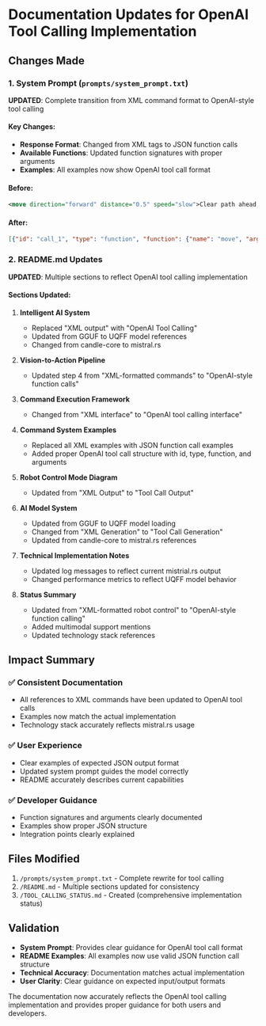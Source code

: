 # Documentation Updates for OpenAI Tool Calling Implementation

## Changes Made

### 1. System Prompt (`prompts/system_prompt.txt`)

**UPDATED**: Complete transition from XML command format to OpenAI-style tool calling

#### Key Changes:
- **Response Format**: Changed from XML tags to JSON function calls
- **Available Functions**: Updated function signatures with proper arguments
- **Examples**: All examples now show OpenAI tool call format

#### Before:
```xml
<move direction="forward" distance="0.5" speed="slow">Clear path ahead, moving forward to explore</move>
```

#### After:
```json
[{"id": "call_1", "type": "function", "function": {"name": "move", "arguments": "{\"direction\": \"forward\", \"distance\": 0.5, \"speed\": \"slow\", \"reasoning\": \"Clear path ahead, moving forward to explore\"}"}}]
```

### 2. README.md Updates

**UPDATED**: Multiple sections to reflect OpenAI tool calling implementation

#### Sections Updated:

1. **Intelligent AI System**
   - Replaced "XML output" with "OpenAI Tool Calling"
   - Updated from GGUF to UQFF model references
   - Changed from candle-core to mistral.rs

2. **Vision-to-Action Pipeline**
   - Updated step 4 from "XML-formatted commands" to "OpenAI-style function calls"

3. **Command Execution Framework**
   - Changed from "XML interface" to "OpenAI tool calling interface"

4. **Command System Examples**
   - Replaced all XML examples with JSON function call examples
   - Added proper OpenAI tool call structure with id, type, function, and arguments

5. **Robot Control Mode Diagram**
   - Updated from "XML Output" to "Tool Call Output"

6. **AI Model System**
   - Updated from GGUF to UQFF model loading
   - Changed from "XML Generation" to "Tool Call Generation"
   - Updated from candle-core to mistral.rs references

7. **Technical Implementation Notes**
   - Updated log messages to reflect current mistrial.rs output
   - Changed performance metrics to reflect UQFF model behavior

8. **Status Summary**
   - Updated from "XML-formatted robot control" to "OpenAI-style function calling"
   - Added multimodal support mentions
   - Updated technology stack references

## Impact Summary

### ✅ **Consistent Documentation**
- All references to XML commands have been updated to OpenAI tool calls
- Examples now match the actual implementation
- Technology stack accurately reflects mistral.rs usage

### ✅ **User Experience**
- Clear examples of expected JSON output format
- Updated system prompt guides the model correctly
- README accurately describes current capabilities

### ✅ **Developer Guidance**
- Function signatures and arguments clearly documented
- Examples show proper JSON structure
- Integration points clearly explained

## Files Modified

1. `/prompts/system_prompt.txt` - Complete rewrite for tool calling
2. `/README.md` - Multiple sections updated for consistency
3. `/TOOL_CALLING_STATUS.md` - Created (comprehensive implementation status)

## Validation

- **System Prompt**: Provides clear guidance for OpenAI tool call format
- **README Examples**: All examples now use valid JSON function call structure
- **Technical Accuracy**: Documentation matches actual implementation
- **User Clarity**: Clear guidance on expected input/output formats

The documentation now accurately reflects the OpenAI tool calling implementation and provides proper guidance for both users and developers.
